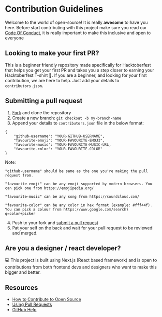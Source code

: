 # Contribution Guidelines

Welcome to the world of open-source! It is really **awesome** to have you here. Before start contributing with this project make sure you read our [Code Of Conduct](https://github.com/OpenSourceTogether/Hacktoberfest-2020/blob/master/CODE_OF_CONDUCT.md), it is really important to make this inclusive and open to everyone

## Looking to make your first PR?

This is a beginner friendly repository made specifically for Hacktoberfest that helps you get your first PR and takes you a step closer to earning your Hacktoberfest T-shirt 👕. If you are a beginner, and looking for your first contribution, we are here to help. Just add your details to `contributors.json`.

## Submitting a pull request

1. [Fork](https://github.com/OpenSourceTogether/Hacktoberfest-2020/fork) and clone the repository 
2. Create a new branch: `git checkout -b my-branch-name`
3. Append your details to  `contributors.json` file in the below format:
```
{
    "github-username": "YOUR-GITHUB-USERNAME",
    "favourite-emoji": "YOUR-FAVOURITE-EMOJI",
    "favourite-music": "YOUR-FAVOURITE-MUSIC-URL,
    "favourite-color": "YOUR-FAVOURITE-COLOR"
}
```
Note:
```
"github-username" should be same as the one you're making the pull request from. 
```
```
"favourite-emoji" can be any emoji supported by modern browsers. You can pick one from https://emojipedia.org/
```
```
"favourite-music" can be any song from https://soundcloud.com/
```
```
"favourite-color" can be any color in hex format (example: #fff44f). You can pick a colour from https://www.google.com/search?q=color+picker
```
4. Push to your fork and [submit a pull request](https://github.com/OpenSourceTogether/Hacktoberfest-2020/compare)
5. Pat your self on the back and wait for your pull request to be reviewed and merged.

## Are you a designer / react developer?
💻 This project is built using Next.js (React based framework) and is open to contributions from both frontend devs and designers who want to make this bigger and better.


## Resources

- [How to Contribute to Open Source](https://opensource.guide/how-to-contribute/)
- [Using Pull Requests](https://help.github.com/articles/about-pull-requests/)
- [GitHub Help](https://help.github.com)
